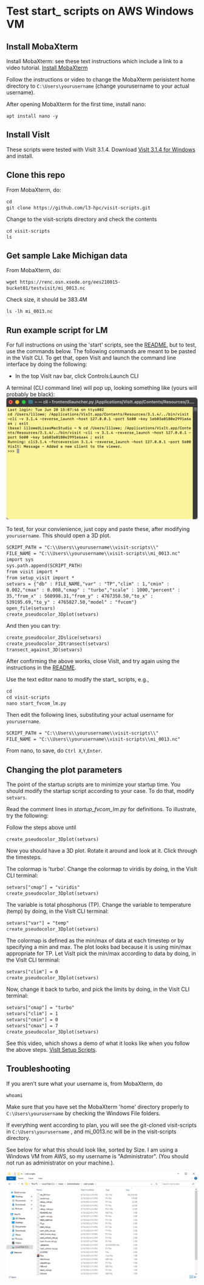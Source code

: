 # Test start_ scripts on AWS Windows VM

## Install MobaXterm

Install MobaXterm: see these text instructions which include a link to a video tutorial. [Install MobaXterm](https://hpc.ncsu.edu/Documents/mobaxterm.php?ref=login)

Follow the instructions or video to change the MobaXterm perisistent home directory to `C:\Users\yourusername` (change yourusername to your actual username).

After opening MobaXterm for the first time, install nano:
```
apt install nano -y
```

## Install VisIt

These scripts were tested with VisIt 3.1.4.  Download [VisIt 3.1.4 for Windows](https://github.com/visit-dav/visit/releases/download/v3.1.4/visit3.1.4_x64.exe) and install.

## Clone this repo

From MobaXterm, do:
```
cd
git clone https://github.com/l3-hpc/visit-scripts.git
```

Change to the visit-scripts directory and check the contents
```
cd visit-scripts
ls
```

## Get sample Lake Michigan data

From MobaXterm, do:
```
wget https://renc.osn.xsede.org/ees210015-bucket01/testvisit/mi_0013.nc
```

Check size, it should be 383.4M
```
ls -lh mi_0013.nc
```

## Run example script for LM

For full instructions on using the 'start' scripts, see the [README](README.md), but to test, use the commands below.  The following commands are meant to be pasted in the VisIt CLI.  To get that, open VisIt and launch the command line interface by doing the following:
- In the top VisIt nav bar, click Controls:Launch CLI

A terminal (CLI command line) will pop up, looking something like (yours will probably be black):
![](VisItCLI.png)

To test, for your convienience, just copy and paste these, after modifying `yourusername`.  This should open a 3D plot.
```
SCRIPT_PATH = "C:\\Users\\yourusername\\visit-scripts\\"
FILE_NAME = "C:\\Users\\yourusername\\visit-scripts\\mi_0013.nc"
import sys 
sys.path.append(SCRIPT_PATH)
from visit import *
from setup_visit import *
setvars = {"db" : FILE_NAME,"var" : "TP","clim" : 1,"cmin" : 0.002,"cmax" : 0.008,"cmap" : "turbo","scale" : 1000,"percent" : 35,"from_x" : 560998.31,"from_y" : 4767358.50,"to_x" : 539195.69,"to_y" : 4765827.50,"model" : "fvcom"}
open_file(setvars)
create_pseudocolor_3Dplot(setvars)
```

And then you can try:
```
create_pseudocolor_2Dslice(setvars)
create_pseudocolor_2Dtransect(setvars)
transect_against_3D(setvars)
```

After confirming the above works, close VisIt, and try again using the instructions in the [README](README.md).

Use the text editor nano to modify the start_ scripts, e.g.,
```
cd
cd visit-scripts
nano start_fvcom_lm.py
```
Then edit the following lines, substituting your actual username for `yourusername`.
```
SCRIPT_PATH = "C:\\Users\\yourusername\\visit-scripts\\"
FILE_NAME = "C:\\Users\\yourusername\\visit-scripts\\mi_0013.nc"
```
From nano, to save, do `Ctrl X`,`Y`,`Enter`.

## Changing the plot parameters

The point of the startup scripts are to minimize your startup time.  You should modify the startup script according to your case.  To do that, modify `setvars`.

Read the comment lines in *startup_fvcom_lm.py* for definitions.  To illustrate, try the following:

Follow the steps above until
```
create_pseudocolor_3Dplot(setvars)
```

Now you should have a 3D plot.  Rotate it around and look at it.  Click through the timesteps.

The colormap is 'turbo'.  Change the colormap to viridis by doing, in the VisIt CLI terminal:
```
setvars["cmap"] = "viridis"
create_pseudocolor_3Dplot(setvars)
```

The variable is total phosphorus (TP).  Change the variable to temperature (temp) by doing, in the VisIt CLI terminal:
```
setvars["var"] = "temp"
create_pseudocolor_3Dplot(setvars)
```

The colormap is defined as the min/max of data at each timestep or by specifying a min and max.  The plot looks bad because it is using min/max appropriate for TP.  Let VisIt pick the min/max according to data by doing, in the VisIt CLI terminal:
```
setvars["clim"] = 0
create_pseudocolor_3Dplot(setvars)
```

Now, change it back to turbo, and pick the limits by doing, in the VisIt CLI terminal:
```
setvars["cmap"] = "turbo"
setvars["clim"] = 1
setvars["cmin"] = 0
setvars["cmax"] = 7
create_pseudocolor_3Dplot(setvars)
```

See this video, which shows a demo of what it looks like when you follow the above steps.  [VisIt Setup Scripts](https://m.youtube.com/watch?v=b68PV_xDbxI).

## Troubleshooting

If you aren't sure what your username is, from MobaXterm, do
```
whoami
```

Make sure that you have set the MobaXterm 'home' directory properly to `C:\Users\yourusername` by checking the Windows File folders. 

If everything went according to plan, you will see the git-cloned visit-scripts in `C:\Users\yourusername` , and mi_0013.nc will be in the visit-scripts directory.  

See below for what this should look like, sorted by Size.  I am using a Windows VM from AWS, so my username is "Administrator".  (You should not run as administrator on your machine.). 

![](windowsdir.png)
